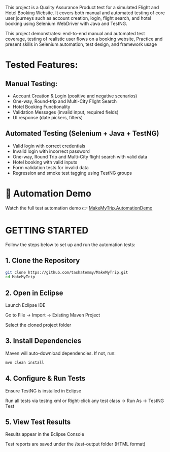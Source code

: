 This project is a Quality Assurance Product test for a simulated Flight and Hotel Booking Website. It covers both manual and automated testing of core user journeys such as account creation, login, flight search, and hotel booking using Selenium WebDriver with Java and TestNG.

This project demonstrates: end-to-end manual and automated test coverage, testing of realistic user flows on a booking website, Practice and present skills in Selenium automation, test design, and framework usage

# Tested Features:
## Manual Testing:
- Account Creation & Login (positive and negative scenarios)
- One-way, Round-trip  and Multi-City Flight Search
- Hotel Booking Functionality
- Validation Messages (invalid input, required fields)
- UI response (date pickers, filters)

## Automated Testing (Selenium + Java + TestNG)
- Valid login with correct credentials
- Invalid login with incorrect password
-  One-way, Round Trip and Multi-City flight search with valid data
- Hotel booking with valid inputs
- Form validation tests for invalid data
- Regression and smoke test tagging using TestNG groups

# 🎥 Automation Demo

Watch the full test automation demo 👉 [MakeMyTrip.AutomationDemo](https://www.loom.com/share/f0ff8aa3779742d0ad201b2424bb5928)


# GETTING STARTED
Follow the steps below to set up and run the automation tests:

## 1. Clone the Repository
```bash
git clone https://github.com/tashatemmy/MakeMyTrip.git
cd MakeMyTrip
```
## 2. Open in Eclipse
Launch Eclipse IDE

Go to File → Import → Existing Maven Project

Select the cloned project folder

## 3. Install Dependencies
Maven will auto-download dependencies. If not, run:
```bash
mvn clean install
```
## 4. Configure & Run Tests
Ensure TestNG is installed in Eclipse

Run all tests via testng.xml
or
Right-click any test class → Run As → TestNG Test

## 5. View Test Results
Results appear in the Eclipse Console

Test reports are saved under the /test-output folder (HTML format)



